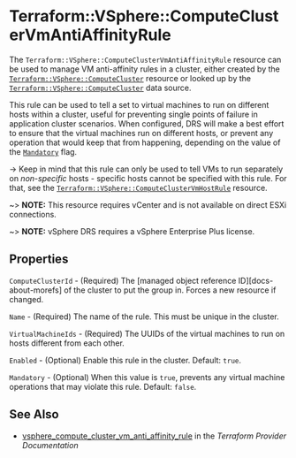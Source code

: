 # Terraform::VSphere::ComputeClusterVmAntiAffinityRule

The `Terraform::VSphere::ComputeClusterVmAntiAffinityRule` resource can be used to
manage VM anti-affinity rules in a cluster, either created by the
[`Terraform::VSphere::ComputeCluster`][tf-vsphere-cluster-resource] resource or looked up
by the [`Terraform::VSphere::ComputeCluster`][tf-vsphere-cluster-data-source] data source.

[tf-vsphere-cluster-resource]: /docs/providers/vsphere/r/compute_cluster.html
[tf-vsphere-cluster-data-source]: /docs/providers/vsphere/d/compute_cluster.html

This rule can be used to tell a set to virtual machines to run on different
hosts within a cluster, useful for preventing single points of failure in
application cluster scenarios. When configured, DRS will make a best effort to
ensure that the virtual machines run on different hosts, or prevent any
operation that would keep that from happening, depending on the value of the
[`Mandatory`](#mandatory) flag.

-> Keep in mind that this rule can only be used to tell VMs to run separately
on _non-specific_ hosts - specific hosts cannot be specified with this rule.
For that, see the
[`Terraform::VSphere::ComputeClusterVmHostRule`][tf-vsphere-cluster-vm-host-rule-resource]
resource.

[tf-vsphere-cluster-vm-host-rule-resource]: /docs/providers/vsphere/r/compute_cluster_vm_host_rule.html

~> **NOTE:** This resource requires vCenter and is not available on direct ESXi
connections.

~> **NOTE:** vSphere DRS requires a vSphere Enterprise Plus license.

## Properties

`ComputeClusterId` - (Required) The [managed object reference ID][docs-about-morefs] of the cluster to put the group in.  Forces a new resource if changed.

`Name` - (Required) The name of the rule. This must be unique in the cluster.

`VirtualMachineIds` - (Required) The UUIDs of the virtual machines to run on hosts different from each other.

`Enabled` - (Optional) Enable this rule in the cluster. Default: `true`.

`Mandatory` - (Optional) When this value is `true`, prevents any virtual machine operations that may violate this rule. Default: `false`.


## See Also

* [vsphere_compute_cluster_vm_anti_affinity_rule](https://www.terraform.io/docs/providers/vsphere/r/compute_cluster_vm_anti_affinity_rule.html) in the _Terraform Provider Documentation_